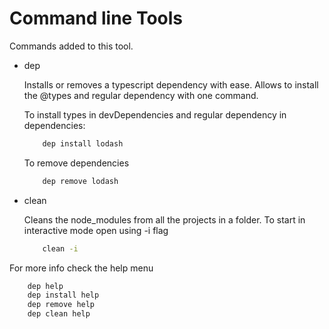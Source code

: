 # Command line Tools

Commands added to this tool.

- dep

    Installs or removes a typescript dependency with ease. Allows to install the @types and regular dependency with one command.

    To install types in devDependencies and regular dependency in dependencies:

    ```sh
        dep install lodash    
    ```
    To remove dependencies

    ```sh
        dep remove lodash
    ```

- clean

    Cleans the node_modules from all the projects in a folder. To start in interactive mode open using -i flag

    ```sh
        clean -i
    ```

For more info check the help menu

```sh
    dep help
    dep install help
    dep remove help
    dep clean help
```
